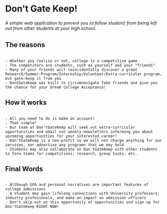 <h1>Don't Gate Keep!</h1>
<h6>A simple web application to prevent you (a fellow student) from being left out from other students at your high school.</h6>

<h2>The reasons </h2>
<code>
- Whether you realise or not, college is a competitive game
- The competitors are students, such as yourself and your "friends"
- Many of your friends will coincidentally discover a great Research/Summer-Program/Internship/Volunteer/Extra-curricular program, but gate-keep it from you
- DontGateKeep was built to circumnavigate fake friends and give you the chance for your Dream College Acceptance!
</code>
<h2>How it works</h2>
<code>
- All you need to do is make an account!
- That simple!
- Our team at Don'tGateKeep will seek out extra-curricular opportunities and email out weekly-newsletters informing you about upcoming opportunities for your interested career!
- Don'tGateKeep is a non-profit so we will not charge anything for our services, nor advertise any programs that we may hold
- Students may also collaborate on Don'tGateKeep with other students to form teams for competitions, research, group tasks, etc.
</code>
<h2>Final Words</h2>
<code>
- Although GPA and personal narratives are important features of college admissions
- A student may gain lifelong connections with University professors, industry profesionals, and make an impact on admission officers 
- Don't skip out on this opportunity of opportunities and sign up for Don'tGateKeep RIGHT NOW!
</code>
